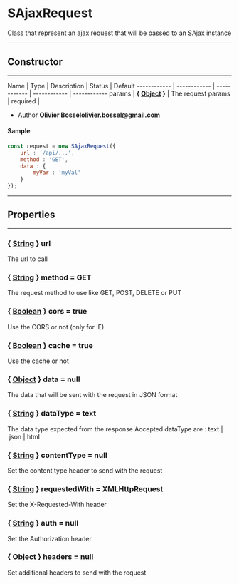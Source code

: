 # SAjaxRequest
Class that represent an ajax request that will be passed to an SAjax instance

-----------------------------
## Constructor
-----------------------------



Name | Type | Description | Status | Default
------------ | ------------ | ------------ | ------------ | ------------
params | **{ <a class="link" href="https://developer.mozilla.org/fr/docs/Web/JavaScript/Reference/Objets_globaux/Object" target="_blank" title="Object">Object</a> }** | The request params | required | 

- Author **Olivier Bossel<olivier.bossel@gmail.com>**

#### Sample
```js
const request = new SAjaxRequest({
 	url : '/api/...',
 	method : 'GET',
 	data : {
 		myVar : 'myVal'
 	}
});

```


-----------------------------
## Properties
-----------------------------

### { <a class="link" href="https://developer.mozilla.org/fr/docs/Web/JavaScript/Reference/Objets_globaux/String" target="_blank" title="String">String</a> } url
The url to call

### { <a class="link" href="https://developer.mozilla.org/fr/docs/Web/JavaScript/Reference/Objets_globaux/String" target="_blank" title="String">String</a> } method = GET
The request method to use like GET, POST, DELETE or PUT

### { <a class="link" href="https://developer.mozilla.org/fr/docs/Web/JavaScript/Reference/Objets_globaux/Boolean" target="_blank" title="Boolean">Boolean</a> } cors = true
Use the CORS or not (only for IE)

### { <a class="link" href="https://developer.mozilla.org/fr/docs/Web/JavaScript/Reference/Objets_globaux/Boolean" target="_blank" title="Boolean">Boolean</a> } cache = true
Use the cache or not

### { <a class="link" href="https://developer.mozilla.org/fr/docs/Web/JavaScript/Reference/Objets_globaux/Object" target="_blank" title="Object">Object</a> } data = null
The data that will be sent with the request in JSON format

### { <a class="link" href="https://developer.mozilla.org/fr/docs/Web/JavaScript/Reference/Objets_globaux/String" target="_blank" title="String">String</a> } dataType = text
The data type expected from the response
Accepted dataType are : text | json | html

### { <a class="link" href="https://developer.mozilla.org/fr/docs/Web/JavaScript/Reference/Objets_globaux/String" target="_blank" title="String">String</a> } contentType = null
Set the content type header to send with the request

### { <a class="link" href="https://developer.mozilla.org/fr/docs/Web/JavaScript/Reference/Objets_globaux/String" target="_blank" title="String">String</a> } requestedWith = XMLHttpRequest
Set the X-Requested-With header

### { <a class="link" href="https://developer.mozilla.org/fr/docs/Web/JavaScript/Reference/Objets_globaux/String" target="_blank" title="String">String</a> } auth = null
Set the Authorization header

### { <a class="link" href="https://developer.mozilla.org/fr/docs/Web/JavaScript/Reference/Objets_globaux/Object" target="_blank" title="Object">Object</a> } headers = null
Set additional headers to send with the request


